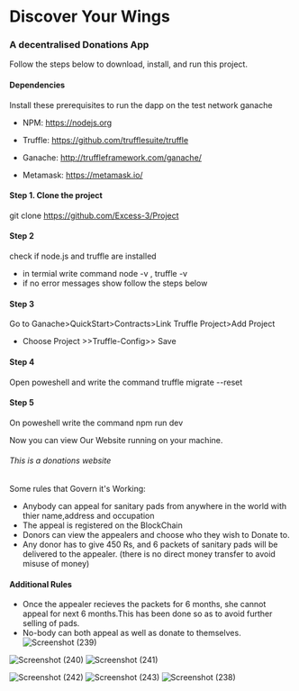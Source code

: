 # Discover Your Wings

### A decentralised Donations App
Follow the steps below to download, install, and run this project.

#### Dependencies
Install these prerequisites to run the dapp on the test network ganache

* NPM: https://nodejs.org

* Truffle: https://github.com/trufflesuite/truffle

* Ganache: http://truffleframework.com/ganache/

* Metamask: https://metamask.io/

#### Step 1. Clone the project
git clone https://github.com/Excess-3/Project

#### Step 2
check if node.js and truffle are installed
* in termial write command      node -v , truffle -v
* if no error messages show follow the steps below

#### Step 3
Go to Ganache>QuickStart>Contracts>Link Truffle Project>Add Project
* Choose Project >>Truffle-Config>> Save
#### Step 4
Open poweshell and write the command truffle migrate --reset

#### Step 5
On poweshell write the command npm run dev

Now you can view Our Website running on your machine.

###### This is a donations website
Some rules that Govern it's Working:
* Anybody can appeal for sanitary pads from anywhere in the world with thier name,address and occupation
* The appeal is registered on the BlockChain
* Donors can view the appealers and choose who they wish to Donate to.
* Any donor has to give 450 Rs, and 6 packets of sanitary pads will be delivered to the appealer. (there is no direct money transfer to avoid misuse of money)
#### Additional Rules
* Once the appealer recieves the packets for 6 months, she cannot appeal for next 6 months.This has been done so as to avoid further selling of pads.
* No-body can both appeal as well as donate to themselves.
![Screenshot (239)](https://user-images.githubusercontent.com/76619050/107145345-d8371000-6966-11eb-8be5-0289a23232a2.png)

![Screenshot (240)](https://user-images.githubusercontent.com/76619050/107145444-79be6180-6967-11eb-845b-a1bc3cd00b82.png)
![Screenshot (241)](https://user-images.githubusercontent.com/76619050/107145451-8478f680-6967-11eb-9dd5-ba15ca8d9164.png)

![Screenshot (242)](https://user-images.githubusercontent.com/76619050/107145454-8773e700-6967-11eb-92f2-6559a142010a.png)
![Screenshot (243)](https://user-images.githubusercontent.com/76619050/107145455-893daa80-6967-11eb-9074-a39fac5f4593.png)
![Screenshot (238)](https://user-images.githubusercontent.com/76619050/107145459-935fa900-6967-11eb-9497-b79aa5cf61b2.png)

